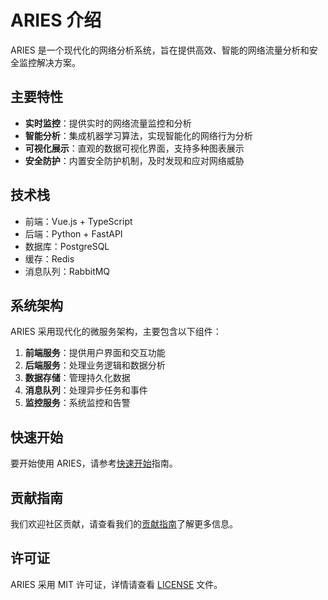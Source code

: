 # ARIES 介绍

ARIES 是一个现代化的网络分析系统，旨在提供高效、智能的网络流量分析和安全监控解决方案。

## 主要特性

- **实时监控**：提供实时的网络流量监控和分析
- **智能分析**：集成机器学习算法，实现智能化的网络行为分析
- **可视化展示**：直观的数据可视化界面，支持多种图表展示
- **安全防护**：内置安全防护机制，及时发现和应对网络威胁

## 技术栈

- 前端：Vue.js + TypeScript
- 后端：Python + FastAPI
- 数据库：PostgreSQL
- 缓存：Redis
- 消息队列：RabbitMQ

## 系统架构

ARIES 采用现代化的微服务架构，主要包含以下组件：

1. **前端服务**：提供用户界面和交互功能
2. **后端服务**：处理业务逻辑和数据分析
3. **数据存储**：管理持久化数据
4. **消息队列**：处理异步任务和事件
5. **监控服务**：系统监控和告警

## 快速开始

要开始使用 ARIES，请参考[快速开始](/guide/getting-started)指南。

## 贡献指南

我们欢迎社区贡献，请查看我们的[贡献指南](/guide/contributing)了解更多信息。

## 许可证

ARIES 采用 MIT 许可证，详情请查看 [LICENSE](/LICENSE) 文件。 
